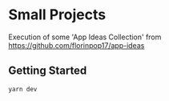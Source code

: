 # Small Projects

Execution of some 'App Ideas Collection' from https://github.com/florinpop17/app-ideas

## Getting Started

```bash
yarn dev
```

